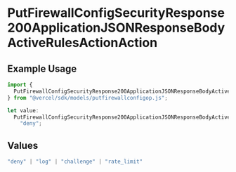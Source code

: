 # PutFirewallConfigSecurityResponse200ApplicationJSONResponseBodyActiveRulesActionAction

## Example Usage

```typescript
import {
  PutFirewallConfigSecurityResponse200ApplicationJSONResponseBodyActiveRulesActionAction,
} from "@vercel/sdk/models/putfirewallconfigop.js";

let value:
  PutFirewallConfigSecurityResponse200ApplicationJSONResponseBodyActiveRulesActionAction =
    "deny";
```

## Values

```typescript
"deny" | "log" | "challenge" | "rate_limit"
```